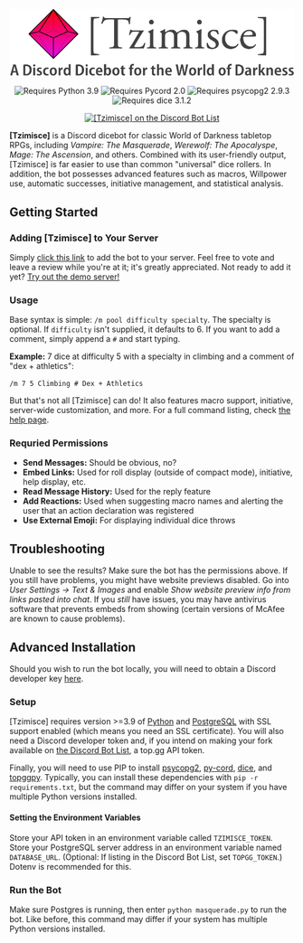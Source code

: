 <p align="center">
  <img src="images/tzimisce-logo.webp" alt="Tzimisce Dicebot" style="width: auto, max-height: 125px" />
</p>

<p align="center">
  <img src="https://img.shields.io/badge/python-3.9-blue" alt="Requires Python 3.9" />
  <img src="https://img.shields.io/badge/py--cord-2.0-blue" alt="Requires Pycord 2.0" />
  <img src="https://img.shields.io/badge/psycopg2-2.9.3-yellow" alt="Requires psycopg2 2.9.3" />
  <img src="https://img.shields.io/badge/dice-3.1.2-green" alt="Requires dice 3.1.2" />
</p>

<p align="center">
  <a href="https://top.gg/bot/642775025770037279">
    <img src="https://top.gg/api/widget/642775025770037279.svg" alt="[Tzimisce] on the Discord Bot List" />
  </a>
</p>

**[Tzimisce]** is a  Discord dicebot for classic World of Darkness tabletop RPGs, including *Vampire: The Masquerade*, *Werewolf: The Apocalyspe*, *Mage: The Ascension*, and others. Combined with its user-friendly output, [Tzimisce] is far easier to use than common "universal" dice rollers. In addition, the bot possesses advanced features such as macros, Willpower use, automatic successes, initiative management, and statistical analysis.

## Getting Started
### Adding [Tzimisce] to Your Server
Simply [click this link](https://top.gg/bot/642775025770037279) to add the bot to your server. Feel free to vote and leave a review while you're at it; it's greatly appreciated. Not ready to add it yet? [Try out the demo server!](https://discord.gg/rK3RFqV)

### Usage
Base syntax is simple: `/m pool difficulty specialty`. The specialty is optional. If `difficulty` isn't supplied, it defaults to 6. If you want to add a comment, simply append a `#` and start typing.

**Example:** 7 dice at difficulty 5 with a specialty in climbing and a comment of "dex + athletics":

```
/m 7 5 Climbing # Dex + Athletics
```

But that's not all [Tzimisce] can do! It also features macro support, initiative, server-wide customization, and more. For a full command listing, check [the help page](https://storyteller-bot.com).

### Requried Permissions
* **Send Messages:** Should be obvious, no?
* **Embed Links:** Used for roll display (outside of compact mode), initiative, help display, etc.
* **Read Message History:** Used for the reply feature
* **Add Reactions:** Used when suggesting macro names and alerting the user that an action declaration was registered
* **Use External Emoji:** For displaying individual dice throws

## Troubleshooting
Unable to see the results? Make sure the bot has the permissions above. If you still have problems, you might have website previews disabled. Go into *User Settings -> Text & Images* and enable *Show website preview info from links pasted into chat*. If you *still* have issues, you may have antivirus software that prevents embeds from showing (certain versions of McAfee are known to cause problems).

## Advanced Installation
Should you wish to run the bot locally, you will need to obtain a Discord developer key [here](https://discord.com/developers/applications).

### Setup
\[Tzimisce\] requires version >=3.9 of [Python](https://www.python.org) and [PostgreSQL](https://www.postgresql.org) with SSL support enabled (which means you need an SSL certificate). You will also need a Discord developer token and, if you intend on making your fork available on [the Discord Bot List](https://top.gg), a top.gg API token.

Finally, you will need to use PIP to install [psycopg2](https://pypi.org/project/psycopg2/), [py-cord](https://pypi.org/project/py-cord/2.0.0b1/), [dice](https://pypi.org/project/dice/), and [topggpy](https://pypi.org/project/topggpy/). Typically, you can install these dependencies with `pip -r requirements.txt`, but the command may differ on your system if you have multiple Python versions installed.

#### Setting the Environment Variables
Store your API token in an environment variable called `TZIMISCE_TOKEN`. Store your PostgreSQL server address in an environment variable named `DATABASE_URL`. (Optional: If listing in the Discord Bot List, set `TOPGG_TOKEN`.) Dotenv is recommended for this.

### Run the Bot
Make sure Postgres is running, then enter `python masquerade.py` to run the bot. Like before, this command may differ if your system has multiple Python versions installed.
